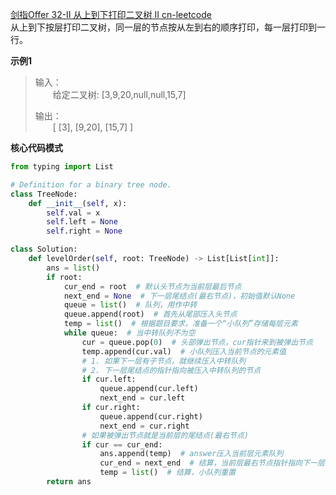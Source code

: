 [剑指Offer 32-II 从上到下打印二叉树 II cn-leetcode](https://leetcode.cn/problems/cong-shang-dao-xia-da-yin-er-cha-shu-ii-lcof/)
<br>从上到下按层打印二叉树，同一层的节点按从左到右的顺序打印，每一层打印到一行。

**示例1**
>输入：
> <br>&emsp;&emsp;给定二叉树: [3,9,20,null,null,15,7]
> 
>输出：
> <br>&emsp;&emsp;[
  [3],
  [9,20],
  [15,7]
]


**核心代码模式**

```python
from typing import List

# Definition for a binary tree node.
class TreeNode:
    def __init__(self, x):
        self.val = x
        self.left = None
        self.right = None

class Solution:
    def levelOrder(self, root: TreeNode) -> List[List[int]]:
        ans = list()
        if root:
            cur_end = root  # 默认头节点为当前层最后节点
            next_end = None  # 下一层尾结点(最右节点)，初始值默认None
            queue = list()  # 队列，用作中转
            queue.append(root)  # 首先从尾部压入头节点
            temp = list()  # 根据题目要求，准备一个“小队列”存储每层元素
            while queue:  # 当中转队列不为空
                cur = queue.pop(0)  # 头部弹出节点，cur指针来到被弹出节点
                temp.append(cur.val)  # 小队列压入当前节点的元素值
                # 1. 如果下一层有子节点，就继续压入中转队列
                # 2. 下一层尾结点的指针指向被压入中转队列的节点
                if cur.left:
                    queue.append(cur.left)
                    next_end = cur.left
                if cur.right:
                    queue.append(cur.right)
                    next_end = cur.right
                # 如果被弹出节点就是当前层的尾结点(最右节点)
                if cur == cur_end:
                    ans.append(temp)  # answer压入当前层元素队列
                    cur_end = next_end  # 结算，当前层最右节点指针指向下一层最右节点
                    temp = list()  # 结算，小队列重置
        return ans
```